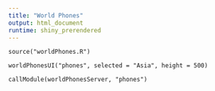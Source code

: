 ```yaml
---
title: "World Phones"
output: html_document
runtime: shiny_prerendered
---
```


```{r, context="setup", include=FALSE}
source("worldPhones.R")
```

```{r, echo=FALSE}
worldPhonesUI("phones", selected = "Asia", height = 500)
```

```{r, context="server"}
callModule(worldPhonesServer, "phones")
```

